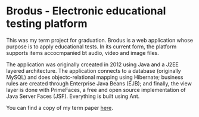 # Brodus - Electronic educational testing platform

This was my term project for graduation. Brodus is a web application whose purpose is to apply educational tests. In its current form, the platform supports items accocmpanied bt audio, video and image files.

The application was originally crceated in 2012 using Java and a J2EE layered architecture. The application connects to a database (originally MySQL) and does objectc-relational mapping using Hibernate; business rules are created through Enterprise Java Beans (EJB); and finally, the view layer is done with PrimeFaces, a free and open source implementation of Java Server Faces (JSF). Everything is built using Ant.

You can find a copy of my term paper [here](https://www.researchgate.net/publication/282914214_Desenvolvimento_de_um_sistema_de_aplicao_de_testes_informatizados_com_contedo_multimdia).
